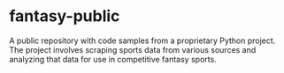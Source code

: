 # fantasy-public
A public repository with code samples from a proprietary Python project. The project involves scraping sports data from various sources and analyzing that data for use in competitive fantasy sports.
